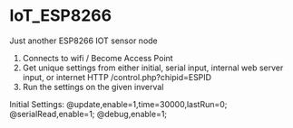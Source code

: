 # IoT_ESP8266
Just another ESP8266 IOT sensor node

1. Connects to wifi / Become Access Point
2. Get unique settings from either initial, serial input, internal web server input, or internet HTTP /control.php?chipid=ESPID
3. Run the settings on the given inverval

Initial Settings:
@update,enable=1,time=30000,lastRun=0;
@serialRead,enable=1;
@debug,enable=1;

